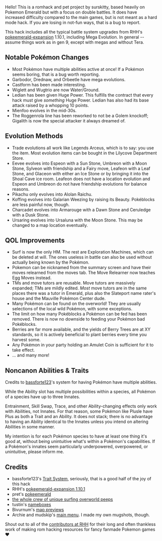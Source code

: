 Hello!  This is a romhack and pet project by surskitty, based heavily on Pokemon Emerald but with a focus on double battles. It does have increased difficulty compared to the main games, but is not meant as a hard mode hack. If you are losing in not-fun ways, that is a bug to report.

This hack includes all the typical battle system upgrades from RHH's [pokeemerald-expansion](https://github.com/rh-hideout/pokeemerald-expansion/) 1.10.1, including Mega Evolution. In general -- assume things work as in gen 9, except with megas and without Tera.

## Notable Pok&eacute;mon Changes
- Most Pok&eacute;mon have multiple abilities active at once! If a Pok&eacute;mon seems boring, that is a bug worth reporting.
- Garbodor, Drednaw, and Orbeetle have mega evolutions.
- Castform has been made interesting.
- Wiglett and Wugtrio are now Water/Ground.
- Ledian has been given Huge Power. This fulfills the contract that every hack must give _something_ Huge Power. Ledian has also had its base attack raised by a whopping 10 points.
- Mienfoo evolves in the mid-30s.
- The Roggenrola line has been reworked to not be a Golem knockoff; Gigalith is now the special attacker it always dreamed of.

## Evolution Methods
- Trade evolutions all work like Legends Arceus, which is to say: you use the item. Most evolution items can be bought in the Lilycove Department Store.
- Eevee evolves into Espeon with a Sun Stone, Umbreon with a Moon Stone, Sylveon with friendship and a Fairy move, Leafeon with a Leaf Stone, and Glaceon with either an Ice Stone or by bringing it into the Shoal Cave ice room. Leafeon does not have a location evolution and Espeon and Umbreon do not have friendship evolutions for balance reasons.
- Pikachu only evolves into Alolan Raichu.
- Koffing evolves into Galarian Weezing by raising its Beauty. Pok&eacute;blocks are less painful now, though.
- Charcadet evolves into Armarouge with a Dawn Stone and Ceruledge with a Dusk Stone.
- Ursaring evolves into Ursaluna with the Moon Stone. This may be changed to a map location eventually.

## QOL Improvements
- Surf is now the only HM.  The rest are Exploration Machines, which can be deleted at will.  The ones useless in battle can also be used without actually being known by the Pok&eacute;mon.
- Pokemon can be nicknamed from the summary screen and have their moves relearned from the moves tab. The Move Relearner now teaches Egg Moves instead.
- TMs and move tutors are reusable. Move tutors are massively expanded; TMs are mildly edited. _Most_ move tutors are in the same places there was a tutor in Emerald, plus also the Slateport name rater's house and the Mauville Pok&eacute;mon Center dude.
- Many Pok&eacute;mon can be found on the overworld! They are usually selections of the local wild Pok&eacute;mon, with some exceptions.
- The limit on how many Pok&eacute;blocks a Pok&eacute;mon can be fed has been removed. There is now no downside to feeding your Pok&eacute;mon bad Pok&eacute;blocks.
- Berries are far more available, and the yields of Berry Trees are at XY standards, so it is actively beneficial to plant berries every time you harvest some.
- Any Pok&eacute;mon in your party holding an Amulet Coin is sufficient for it to take effect.
- ... and many more!

## Noncanon Abilities & Traits
Credits to [bassforte123](https://github.com/bassforte123/pokeemerald-complete/tree/Trait-System)'s system for having Pok&eacute;mon have multiple abilities. 

While the Ability slot has multiple possibilities within a species, all Pok&eacute;mon of a species have up to three Innates. 

Entrainment, Skill Swap, Trace, and other Ability-changing effects only work with Abilities, not Innates. For that reason, some Pok&eacute;mon like Plusle have Plus as both a Trait and an Ability. It does not stack; there is no advantage to having an Ability identical to the Innates unless you intend on altering Abilities in some manner.

My intention is for each Pok&eacute;mon species to have at least one thing it's good at, without being unintuitive what's within a Pok&eacute;mon's capabilities. If a Pok&eacute;mon's innates seem particularly underpowered, overpowered, or unintuitive, please inform me.

## Credits
- bassforte123's [Trait System](https://github.com/bassforte123/pokeemerald-complete/tree/Trait-System), seriously, that is a good half of the joy of this hack
- RHH's [pokeemerald-expansion 1.10.1](https://github.com/rh-hideout/pokeemerald-expansion/)
- pret's [pokeemerald](https://github.com/pret/pokeemerald) 
- [the whole crew of unique surfing overworld peeps](https://www.pokecommunity.com/threads/unique-surfing-overworlds.415063/) 
- tustin's [nameboxes](https://github.com/tustin2121/pokeemerald/commit/2664c32634376c36251922464c43ad644ed42f3c)
- Bivurnum's [map previews](https://github.com/Bivurnum/decomps-resources/wiki/FRLG-Map-Previews)
- Archie and mudskip's [main menu](https://github.com/pret/pokeemerald/wiki/New-Main-Menu-UI-With-Mugshot-by-Archie-and-Mudskip). I made my own mugshots, though.

Shout out to all of the [contributors at RHH](https://github.com/rh-hideout/pokeemerald-expansion/wiki/Credits) for their long and often thankless work of making rom hacking resources for fancy fanmade Pokemon games &hearts;



